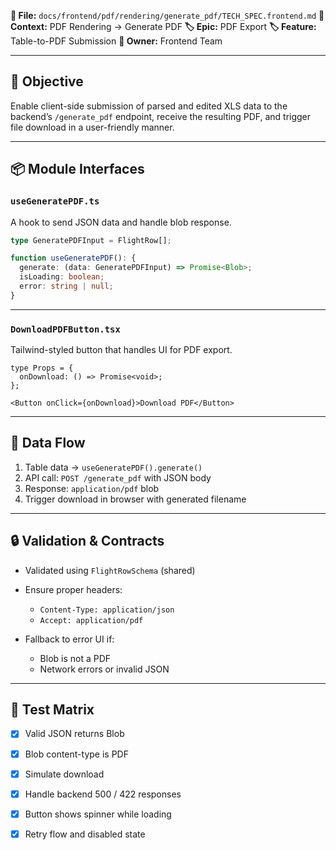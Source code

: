 **📄 File:** `docs/frontend/pdf/rendering/generate_pdf/TECH_SPEC.frontend.md`
**📁 Context:** PDF Rendering → Generate PDF
**🏷 Epic:** PDF Export
**🏷 Feature:** Table-to-PDF Submission
**🎯 Owner:** Frontend Team

---

## 🧠 Objective

Enable client-side submission of parsed and edited XLS data to the backend’s `/generate_pdf` endpoint, receive the resulting PDF, and trigger file download in a user-friendly manner.

---

## 📦 Module Interfaces

### `useGeneratePDF.ts`

A hook to send JSON data and handle blob response.

```ts
type GeneratePDFInput = FlightRow[];

function useGeneratePDF(): {
  generate: (data: GeneratePDFInput) => Promise<Blob>;
  isLoading: boolean;
  error: string | null;
}
```

---

### `DownloadPDFButton.tsx`

Tailwind-styled button that handles UI for PDF export.

```tsx
type Props = {
  onDownload: () => Promise<void>;
};

<Button onClick={onDownload}>Download PDF</Button>
```

---

## 🧩 Data Flow

1. Table data → `useGeneratePDF().generate()`
2. API call: `POST /generate_pdf` with JSON body
3. Response: `application/pdf` blob
4. Trigger download in browser with generated filename

---

## 🔒 Validation & Contracts

* Validated using `FlightRowSchema` (shared)
* Ensure proper headers:

  * `Content-Type: application/json`
  * `Accept: application/pdf`
* Fallback to error UI if:

  * Blob is not a PDF
  * Network errors or invalid JSON

---

## 🧪 Test Matrix

* [x] Valid JSON returns Blob
* [x] Blob content-type is PDF
* [x] Simulate download
* [x] Handle backend 500 / 422 responses
* [x] Button shows spinner while loading
* [x] Retry flow and disabled state


